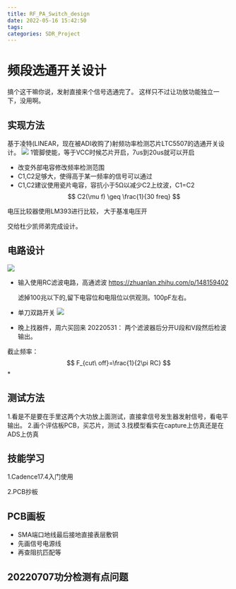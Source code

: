 ```yaml
---
title: RF_PA_Switch_design
date: 2022-05-16 15:42:50
tags:
categories: SDR_Project
---
```

# 频段选通开关设计
搞个这干嘛你说，发射直接来个信号选通完了。
这样只不过让功放功能独立一下，没用啊。

## 实现方法
基于凌特(LINEAR，现在被ADI收购了)射频功率检测芯片LTC5507的选通开关设计。
![](https://cdn.jsdelivr.net/gh/JC-GGBond/image-JC@master/SDR_project/微信截图_20220516154953.4xyyxuk1hqo0.webp)
1管脚使能，等于VCC时候芯片开启，7us到20us就可以开启
* 改变外部电容修改频率检测范围
* C1,C2足够大，使得高于某一频率的信号可以通过
* C1,C2建议使用瓷片电容，容抗小于5Ω以减少C2上纹波，C1=C2
$$
C2(\mu f) \geq \frac{1}{30 freq}
$$

电压比较器使用LM393进行比较，
大于基准电压开

交给杜少凯师弟完成设计。

## 电路设计
![](https://cdn.jsdelivr.net/gh/JC-GGBond/image-JC@master/SDR_project/微信截图_20220519171556.1xb3e0aiq3wg.webp)
* 输入使用RC滤波电路，高通滤波
  https://zhuanlan.zhihu.com/p/148159402

  滤掉100兆以下的,留下电容位和电阻位以供观测。100pF左右。
* 单刀双路开关
![](https://cdn.jsdelivr.net/gh/JC-GGBond/image-JC@master/SDR_project/O1CN01jxPYU428lgOfEn7oa_!!49027973.65nfv5w9eeo0.webp)
  
* 晚上找器件，周六买回来
20220531：
两个滤波器后分开U段和V段然后检波输出。


截止频率：
$$
F_{cut\ off}=\frac{1}{2\pi RC}
$$
* 
## 测试方法
1.看是不是要在手里这两个大功放上面测试，直接拿信号发生器发射信号，看电平输出。
2.画个评估板PCB，买芯片，测试
3.找模型看实在capture上仿真还是在ADS上仿真

## 技能学习
1.Cadence17.4入门使用

2.PCB抄板


## PCB画板
* SMA端口地线最后接地直接表层敷铜
* 先画信号电源线
* 再查阻抗匹配等

## 20220707功分检测有点问题
